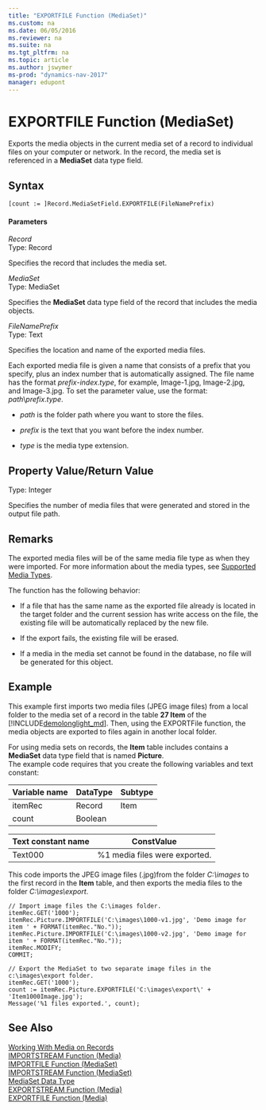 ```yaml
---
title: "EXPORTFILE Function (MediaSet)"
ms.custom: na
ms.date: 06/05/2016
ms.reviewer: na
ms.suite: na
ms.tgt_pltfrm: na
ms.topic: article
ms.author: jswymer
ms-prod: "dynamics-nav-2017"
manager: edupont
---
```

# EXPORTFILE Function (MediaSet)
Exports the media objects in the current media set of a record to individual files on your computer or network. In the record, the media set is referenced in a **MediaSet** data type field.  

## Syntax  

```  
[count := ]Record.MediaSetField.EXPORTFILE(FileNamePrefix)  
```  

#### Parameters  
 *Record*  
 Type: Record  

 Specifies the record that includes the media set.  

 *MediaSet*  
 Type: MediaSet  

 Specifies the **MediaSet** data type field of the record that includes the media objects.  

 *FileNamePrefix*  
 Type: Text  

 Specifies the location and name of the exported media files.  

 Each exported media file is given a name that consists of a prefix that you specify, plus an index number that is automatically assigned. The file name has the format *prefix*-*index*.*type*, for example, Image-1.jpg, Image-2.jpg, and Image-3.jpg. To set the parameter value, use the format: *path*\\*prefix*.*type*.  

-   *path* is the folder path where you want to store the files.  

-   *prefix* is the text that you want before the index number.  

-   *type* is the media type extension.  

## Property Value/Return Value  
 Type: Integer  

 Specifies the number of media files that were generated and stored in the output file path.  

## Remarks  
 The exported media files will be of the same media file type as when they were imported. For more information about the media types, see [Supported Media Types](Working-With-Media-on-Records.md#SupportedMediaTypes).

The function has the following behavior:  

-   If a file that has the same name as the exported file already is located in the target folder and the current session has write access on the file, the existing file will be automatically replaced by the new file.  

-   If the export fails, the existing file will be erased.  

-   If a media in the media set cannot be found in the database, no file will be generated for this object.  

## Example  
This example first imports two media files \(JPEG image files\) from a local folder to the media set of a record in the table **27 Item** of the  [!INCLUDE[demolonglight_md](includes/demolonglight_md.md)]. Then, using the EXPORTFile function, the media objects are exported to files again in another local folder.

For using media sets on records, the **Item** table includes contains a **MediaSet** data type field that is named **Picture**.  
 The example code requires that you create the following variables and text constant:  

|Variable name|DataType|Subtype|  
|-------------------|--------------|-------------|  
|itemRec|Record|Item|  
|count|Boolean| |  

|  Text constant name  |  ConstValue  |
|----------------------|--------------|
|Text000|%1 media files were exported.|

 This code imports the JPEG image files \(.jpg\)from the folder *C:\images* to the first record in the **Item** table, and then exports the media files to the folder *C:\images\export*.  

```  
// Import image files the C:\images folder.  
itemRec.GET('1000');
itemRec.Picture.IMPORTFILE('C:\images\1000-v1.jpg', 'Demo image for item ' + FORMAT(itemRec."No."));
itemRec.Picture.IMPORTFILE('C:\images\1000-v2.jpg', 'Demo image for item ' + FORMAT(itemRec."No."));
itemRec.MODIFY;
COMMIT;

// Export the MediaSet to two separate image files in the c:\images\export folder.  
itemRec.GET('1000');
count := itemRec.Picture.EXPORTFILE('C:\images\export\' + 'Item1000Image.jpg');   
Message('%1 files exported.', count);
```  


## See Also  
 [Working With Media on Records](Working-With-Media-on-Records.md)   
 [IMPORTSTREAM Function \(Media\)](IMPORTSTREAM-Function--Media-.md)   
 [IMPORTFILE Function \(MediaSet\)](IMPORTFILE-Function--MediaSet-.md)   
 [IMPORTSTREAM Function \(MediaSet\)](IMPORTSTREAM-Function--MediaSet-.md)   
 [MediaSet Data Type](MediaSet-Data-Type.md)   
 [EXPORTSTREAM Function \(Media\)](EXPORTSTREAM-Function--Media-.md)   
 [EXPORTFILE Function \(Media\)](EXPORTFILE-Function--Media-.md)
